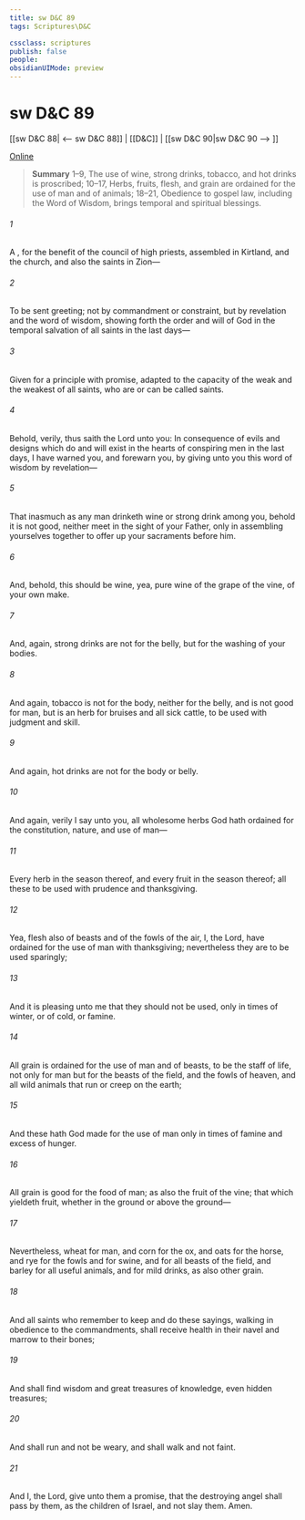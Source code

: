 ```yaml
---
title: sw D&C 89
tags: Scriptures\D&C

cssclass: scriptures
publish: false
people:
obsidianUIMode: preview
---
```


# sw D&C 89
[[sw D&C 88| <-- sw D&C 88]] | [[D&C]] | [[sw D&C 90|sw D&C 90 --> ]]

[Online](https://churchofjesuschrist.org/study/scriptures/dc-testament/dc/89?lang=eng)

> __Summary__
1–9, The use of wine, strong drinks, tobacco, and hot drinks is proscribed; 10–17, Herbs, fruits, flesh, and grain are ordained for the use of man and of animals; 18–21, Obedience to gospel law, including the Word of Wisdom, brings temporal and spiritual blessings.

###### 1 
A , for the benefit of the council of high priests, assembled in Kirtland, and the church, and also the saints in Zion—

###### 2 
To be sent greeting; not by commandment or constraint, but by revelation and the word of wisdom, showing forth the order and will of God in the temporal salvation of all saints in the last days—

###### 3 
Given for a principle with promise, adapted to the capacity of the weak and the weakest of all saints, who are or can be called saints.

###### 4 
Behold, verily, thus saith the Lord unto you: In consequence of evils and designs which do and will exist in the hearts of conspiring men in the last days, I have warned you, and forewarn you, by giving unto you this word of wisdom by revelation—

###### 5 
That inasmuch as any man drinketh wine or strong drink among you, behold it is not good, neither meet in the sight of your Father, only in assembling yourselves together to offer up your sacraments before him.

###### 6 
And, behold, this should be wine, yea, pure wine of the grape of the vine, of your own make.

###### 7 
And, again, strong drinks are not for the belly, but for the washing of your bodies.

###### 8 
And again, tobacco is not for the body, neither for the belly, and is not good for man, but is an herb for bruises and all sick cattle, to be used with judgment and skill.

###### 9 
And again, hot drinks are not for the body or belly.

###### 10 
And again, verily I say unto you, all wholesome herbs God hath ordained for the constitution, nature, and use of man—

###### 11 
Every herb in the season thereof, and every fruit in the season thereof; all these to be used with prudence and thanksgiving.

###### 12 
Yea, flesh also of beasts and of the fowls of the air, I, the Lord, have ordained for the use of man with thanksgiving; nevertheless they are to be used sparingly;

###### 13 
And it is pleasing unto me that they should not be used, only in times of winter, or of cold, or famine.

###### 14 
All grain is ordained for the use of man and of beasts, to be the staff of life, not only for man but for the beasts of the field, and the fowls of heaven, and all wild animals that run or creep on the earth;

###### 15 
And these hath God made for the use of man only in times of famine and excess of hunger.

###### 16 
All grain is good for the food of man; as also the fruit of the vine; that which yieldeth fruit, whether in the ground or above the ground—

###### 17 
Nevertheless, wheat for man, and corn for the ox, and oats for the horse, and rye for the fowls and for swine, and for all beasts of the field, and barley for all useful animals, and for mild drinks, as also other grain.

###### 18 
And all saints who remember to keep and do these sayings, walking in obedience to the commandments, shall receive health in their navel and marrow to their bones;

###### 19 
And shall find wisdom and great treasures of knowledge, even hidden treasures;

###### 20 
And shall run and not be weary, and shall walk and not faint.

###### 21 
And I, the Lord, give unto them a promise, that the destroying angel shall pass by them, as the children of Israel, and not slay them. Amen.

